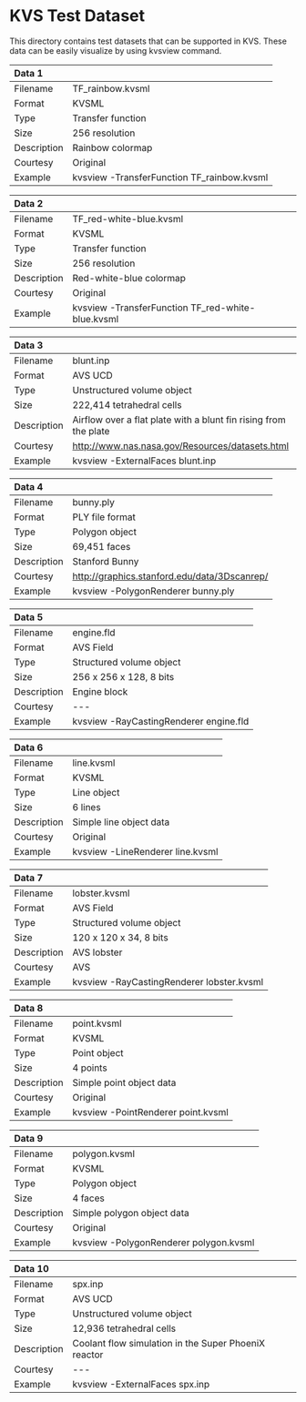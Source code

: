 # KVS Test Dataset

This directory contains test datasets that can be supported in KVS.
These data can be easily visualize by using kvsview command.

|Data 1||
|:--|:--|
|Filename|TF_rainbow.kvsml|
|Format|KVSML|
|Type|Transfer function|
|Size|256 resolution|
|Description|Rainbow colormap|
|Courtesy|Original|
|Example|kvsview -TransferFunction TF_rainbow.kvsml|

|Data 2||
|:--|:--|
|Filename|TF_red-white-blue.kvsml|
|Format|KVSML|
|Type|Transfer function|
|Size|256 resolution|
|Description|Red-white-blue colormap|
|Courtesy|Original|
|Example|kvsview -TransferFunction TF_red-white-blue.kvsml|

|Data 3||
|:--|:--|
|Filename|blunt.inp|
|Format|AVS UCD|
|Type|Unstructured volume object|
|Size|222,414 tetrahedral cells|
|Description|Airflow over a flat plate with a blunt fin rising from the plate|
|Courtesy|http://www.nas.nasa.gov/Resources/datasets.html|
|Example|kvsview -ExternalFaces blunt.inp|

|Data 4||
|:--|:--|
|Filename|bunny.ply|
|Format|PLY file format|
|Type|Polygon object|
|Size|69,451 faces|
|Description|Stanford Bunny|
|Courtesy|http://graphics.stanford.edu/data/3Dscanrep/|
|Example|kvsview -PolygonRenderer bunny.ply|

|Data 5||
|:--|:--|
|Filename|engine.fld|
|Format|AVS Field|
|Type|Structured volume object|
|Size|256 x 256 x 128, 8 bits|
|Description|Engine block|
|Courtesy| ---|
|Example|kvsview -RayCastingRenderer engine.fld|

|Data 6||
|:--|:--|
|Filename|line.kvsml|
|Format|KVSML|
|Type|Line object|
|Size|6 lines|
|Description|Simple line object data|
|Courtesy|Original|
|Example|kvsview -LineRenderer line.kvsml|

|Data 7||
|:--|:--|
|Filename|lobster.kvsml|
|Format|AVS Field|
|Type|Structured volume object|
|Size|120 x 120 x 34, 8 bits|
|Description|AVS lobster|
|Courtesy|AVS|
|Example|kvsview -RayCastingRenderer lobster.kvsml|

|Data 8||
|:--|:--|
|Filename|point.kvsml|
|Format|KVSML|
|Type|Point object|
|Size|4 points|
|Description|Simple point object data|
|Courtesy|Original|
|Example|kvsview -PointRenderer point.kvsml|

|Data 9||
|:--|:--|
|Filename|polygon.kvsml|
|Format|KVSML|
|Type|Polygon object|
|Size|4 faces|
|Description|Simple polygon object data|
|Courtesy|Original|
|Example|kvsview -PolygonRenderer polygon.kvsml|

|Data 10||
|:--|:--|
|Filename|spx.inp|
|Format|AVS UCD|
|Type|Unstructured volume object|
|Size|12,936 tetrahedral cells|
|Description|Coolant flow simulation in the Super PhoeniX reactor|
|Courtesy|---|
|Example|kvsview -ExternalFaces spx.inp|
